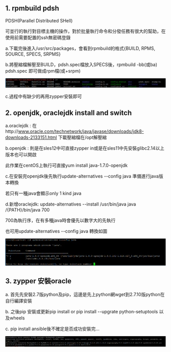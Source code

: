 ## 1. rpmbuild pdsh

PDSH(Parallel Distributed SHell)

可並行的執行對目標主機的操作，對於批量執行命令和分發任務有很大的幫助，在使用前需要配置的ssh無密碼登錄

a.下載完後進入/usr/src/packages，會看到rpmbuild的格式{BUILD, RPMS, SOURCE, SPECS, SRPMS}

b.將壓縮檔解壓至BUILD，pdsh.spec檔放入SPECS後，rpmbuild -bb(或ba) pdsh.spec 即可做成rpm檔(或+srpm)

![](https://github.com/BarryFu/other/blob/master/2ndHw/rpmbuild1.PNG)

c.過程中有缺少的再用zypper安裝即可

## 2. openjdk, oraclejdk install and switch 

a.oraclejdk : 在http://www.oracle.com/technetwork/java/javase/downloads/jdk8-downloads-2133151.html 下載壓縮檔在/opt解壓縮

b.openjdk : 則是在sles12中可直接zypper in或是在sles11中先安裝glibc2.14以上版本也可以開啟

此作業在centOS上執行可直接yum install java-1.7.0-openjdk　

c.在安裝完openjdk後先執行update-alternatives --config java 準備進行java版本轉換

若只有一種java會顯示only 1 kind java

d.新增oraclejdk: update-alternatives --install /usr/bin/java java /{PATH}/bin/java 700  

700為執行序，在有多種java時會優先以數字大的先執行

也可用update-alternatives --config java 轉換如圖

![](https://github.com/BarryFu/other/blob/master/2ndHw/java1.PNG)

## 3. zypper 安裝oracle

a. 首先先安裝2.7版python及pip，這邊是先上python網wget到2.7.10版python在自行編譯安裝

b. 之後pip 安裝或更新pip install or pip install --upgrate python-setuptools 以及wheels

c. pip install ansible後不確定是否成功安裝完...

![](https://github.com/BarryFu/other/blob/master/2ndHw/ansible1.PNG)


